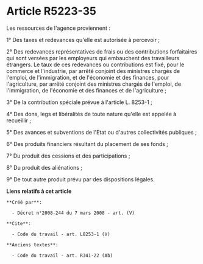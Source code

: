 # Article R5223-35

Les ressources de l'agence proviennent : 

1° Des taxes et redevances qu'elle est autorisée à percevoir ; 

2° Des redevances représentatives de frais ou des contributions forfaitaires qui sont versées par les employeurs qui
embauchent des travailleurs étrangers. Le taux de ces redevances ou contributions est fixé, pour le commerce et l'industrie,
par arrêté conjoint des ministres chargés de l'emploi, de l'immigration, et de l'économie et des finances, pour
l'agriculture, par arrêté conjoint des ministres chargés de l'emploi, de l'immigration, de l'économie et des finances et de
l'agriculture ; 

3° De la contribution spéciale prévue à l'article L. 8253-1 ; 

4° Des dons, legs et libéralités de toute nature qu'elle est appelée à recueillir ; 

5° Des avances et subventions de l'Etat ou d'autres collectivités publiques ; 

6° Des produits financiers résultant du placement de ses fonds ; 

7° Du produit des cessions et des participations ; 

8° Du produit des aliénations ; 

9° De tout autre produit prévu par des dispositions légales.

**Liens relatifs à cet article**

	**Créé par**:

	  - Décret n°2008-244 du 7 mars 2008 - art. (V)

	**Cite**:

	  - Code du travail - art. L8253-1 (V)

	**Anciens textes**:

	  - Code du travail - art. R341-22 (Ab)
